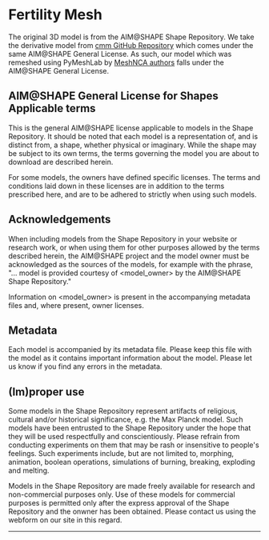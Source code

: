# Fertility Mesh

The original 3D model is from the AIM@SHAPE Shape Repository.
We take the derivative model
from [cmm GitHub Repository](https://github.com/tneumann/cmm/blob/master/meshes/fertility/LICENSE)
which comes under the same AIM@SHAPE General License.
As such, our model which was remeshed using PyMeshLab by [MeshNCA authors](https://meshnca.github.io/) falls under the
AIM@SHAPE General License.

AIM@SHAPE General License for Shapes
Applicable terms
----------------

This is the general AIM@SHAPE license applicable to models in the
Shape Repository. It should be noted that each model is a
representation of, and is distinct from, a shape, whether physical or
imaginary. While the shape may be subject to its own terms, the terms
governing the model you are about to download are described herein.

For some models, the owners have defined specific licenses. The terms
and conditions laid down in these licenses are in addition to the
terms prescribed here, and are to be adhered to strictly when using
such models.

Acknowledgements
----------------

When including models from the Shape Repository in your website or
research work, or when using them for other purposes allowed by the
terms described herein, the AIM@SHAPE project and the model owner must
be acknowledged as the sources of the models, for example with the
phrase, "... model is provided courtesy of <model_owner> by the
AIM@SHAPE Shape Repository."

Information on <model_owner> is present in the accompanying metadata
files and, where present, owner licenses.

Metadata
--------

Each model is accompanied by its metadata file. Please keep this file
with the model as it contains important information about the
model. Please let us know if you find any errors in the metadata.

(Im)proper use
--------------

Some models in the Shape Repository represent artifacts of religious,
cultural and/or historical significance, e.g. the Max Planck
model. Such models have been entrusted to the Shape Repository under
the hope that they will be used respectfully and
conscientiously. Please refrain from conducting experiments on them
that may be rash or insensitive to people's feelings. Such experiments
include, but are not limited to, morphing, animation, boolean
operations, simulations of burning, breaking, exploding and melting.

Models in the Shape Repository are made freely available for research
and non-commercial purposes only. Use of these models for commercial
purposes is permitted only after the express approval of the Shape
Repository and the onwner has been obtained. Please contact us using
the webform on our site in this regard.

___


